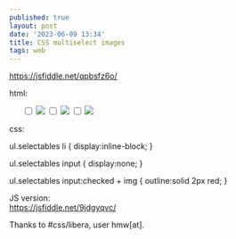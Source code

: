 ```yaml
---
published: true
layout: post
date: '2023-06-09 13:34'
title: CSS multiselect images
tags: web 
---
```

<https://jsfiddle.net/qpbsfz6o/>

html: 

  <ul class="selectables">
    <label>
      <input type="checkbox">
      <img src="//dummyimage.com/100x100">
    </label>
    <label>
      <input type="checkbox">
      <img src="//dummyimage.com/100x100">
    </label>
    <label>
      <input type="checkbox">
      <img src="//dummyimage.com/100x100">
    </label>
  </ul>

css:

  ul.selectables li {
    display:inline-block;
  }

  ul.selectables input {
    display:none;
  }

  ul.selectables input:checked + img {
    outline:solid 2px red;
  }

JS version:  
<https://jsfiddle.net/9jdgyqvc/>

Thanks to #css/libera, user hmw[at].